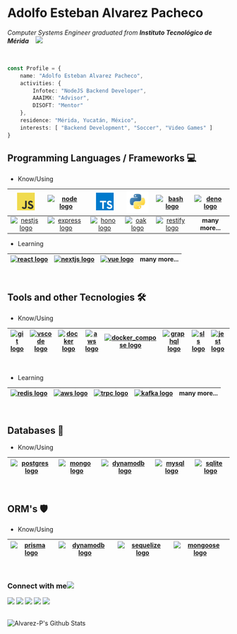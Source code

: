 # Adolfo Esteban Alvarez Pacheco 
<p>
  <em>
  Computer Systems Engineer graduated from <strong>Instituto Tecnológico de Mérida</strong>&nbsp&nbsp&nbsp&nbsp<img src="https://media.giphy.com/media/WUlplcMpOCEmTGBtBW/giphy.gif" width="50"> 
 </em>
</p>

<br>

```ts
const Profile = {
    name: "Adolfo Esteban Alvarez Pacheco",
    activities: {
        Infotec: "NodeJS Backend Developer",
        AAAIMX: "Advisor",
        DISOFT: "Mentor"
    },
    residence: "Mérida, Yucatán, México",
    interests: [ "Backend Development", "Soccer", "Video Games" ]
}
```

## Programming Languages / Frameworks :computer:

- Know/Using

| [<img src="https://raw.githubusercontent.com/github/explore/80688e429a7d4ef2fca1e82350fe8e3517d3494d/topics/javascript/javascript.png" alt="js logo" width="40">]() | [<img src="https://upload.wikimedia.org/wikipedia/commons/thumb/d/d9/Node.js_logo.svg/1280px-Node.js_logo.svg.png" alt="node logo" width="70">]() | [<img src="https://raw.githubusercontent.com/github/explore/80688e429a7d4ef2fca1e82350fe8e3517d3494d/topics/typescript/typescript.png" alt="ts logo" width="40">]() | [<img src="https://raw.githubusercontent.com/github/explore/80688e429a7d4ef2fca1e82350fe8e3517d3494d/topics/python/python.png" alt="python logo" width="50">]() | [<img src="https://miro.medium.com/max/600/1*FEE98iWinlZBYkxBAG8MvA.png" alt="bash logo" width="50">]() | [<img src="https://manual.uberspace.de/_images/logo_deno.png" alt="deno logo" width="50">]() |
|:---:|:---:|:---:|:---:|:---:|:---:|
| [<img src="https://d33wubrfki0l68.cloudfront.net/e937e774cbbe23635999615ad5d7732decad182a/26072/logo-small.ede75a6b.svg" alt="nestjs logo" width="40">]() | [<img src="https://kinsta.com/wp-content/uploads/2022/04/express-1.png" alt="express logo" width="100">]() | [<img src="https://assets.streamlinehq.com/image/private/w_300,h_300,ar_1/f_auto/v1/icons/3/hono-6ge6rolcrcsqnvk7r685s.png/hono-lni310gpnzm7h0sumu9xrk.png?_a=DATAdtAAZAA0" alt="hono logo" width="50">]()  | [<img src="https://oakserver.org/oak_logo.svg?__frsh_c=6ccb8f389a5d8534f54e00d00f731f6c6dc69c61" alt="oak logo" width="50">]() | [<img src="https://pbs.twimg.com/media/CNNIG_dVAAA42qb.png" alt="restify logo" width="80">]() | **many more...** | 

- Learning

| [<img src="https://upload.wikimedia.org/wikipedia/commons/thumb/4/47/React.svg/1200px-React.svg.png" alt="react logo" width="50">]() | [<img src="https://img.icons8.com/?size=512&id=yUdJlcKanVbh&format=png" alt="nextjs logo" width="60">]() | [<img src="https://upload.wikimedia.org/wikipedia/commons/thumb/9/95/Vue.js_Logo_2.svg/555px-Vue.js_Logo_2.svg.png" alt="vue logo" width="40">]() | **many more...** | 
|:---:|:---:|:---:|:---:|

<br>

## Tools and other Tecnologies :hammer_and_wrench:	

- Know/Using

| [<img src="https://raw.githubusercontent.com/Delta456/Delta456/master/img/git.png" alt="git logo" width="40">]() | [<img src="https://raw.githubusercontent.com/Delta456/Delta456/master/img/vscode.png" alt="vscode logo" width="40">]() | [<img src="https://www.docker.com/wp-content/uploads/2022/03/vertical-logo-monochromatic.png" alt="docker logo" width="50">]() | [<img src="https://download.logo.wine/logo/Amazon_Web_Services/Amazon_Web_Services-Logo.wine.png" alt="aws logo" width="80">]() | [<img src="https://fiverr-res.cloudinary.com/images/t_main1,q_auto,f_auto,q_auto,f_auto/gigs/70820631/original/86c6f5bce9c23a074022a11495c8392f7e273fe3/write-your-docker-compose-file.png" alt="docker_compose logo" width="60">]() | [<img src="https://upload.wikimedia.org/wikipedia/commons/thumb/1/17/GraphQL_Logo.svg/1024px-GraphQL_Logo.svg.png" alt="graphql logo" width="40">]()  | [<img src="https://brandeps.com/icon-download/S/Serverless-icon-01.png" alt="sls logo" width="40">]() | [<img src="https://cdn.freebiesupply.com/logos/large/2x/jest-logo-png-transparent.png" alt="jest logo" width="40">]() | **many more...** |
|:---:|:---:|:---:|:---:|:---:|:---:|:---:|:---:|:---:|

<br>

- Learning

| [<img src="https://cdn4.iconfinder.com/data/icons/redis-2/1451/Untitled-2-512.png" alt="redis logo" width="40">]() | [<img src="https://www.returngis.net/wp-content/uploads/2020/05/nginx.png" alt="aws logo" width="50">]() | [<img src="https://trpc.io/img/logo-text-black.svg" alt="trpc logo" width="70">]() | [<img src="https://cdn.iconscout.com/icon/free/png-256/free-kafka-icon-download-in-svg-png-gif-file-formats--logo-brand-world-logos-vol-1-pack-icons-282292.png" alt="kafka logo" width="40">]() | many more...
|:---:|:---:|:---:|:---:|:---:|

<br>

## Databases :floppy_disk:	

- Know/Using

| [<img src="https://upload.wikimedia.org/wikipedia/commons/2/29/Postgresql_elephant.svg" alt="postgres logo" width="60">]() | [<img src="https://www.pngall.com/wp-content/uploads/13/Mongodb-Transparent.png" alt="mongo logo" width="60">]() | [<img src="https://www.martechforum.com/wp-content/uploads/2015/08/AmazonDynamoDB.png" alt="dynamodb logo" width="60">]() | [<img src="https://i0.wp.com/www.elearningworld.org/wp-content/uploads/2019/04/MySQL.svg.png?resize=600%2C400&ssl=1" alt="mysql logo" width="80">]()  | [<img src="https://upload.wikimedia.org/wikipedia/commons/thumb/3/38/SQLite370.svg/1200px-SQLite370.svg.png" alt="sqlite logo" width="70">]() |
|:---:|:---:|:---:|:---:|:---:|

<br>

## ORM's :shield:	

- Know/Using

| [<img src="https://cdn.cookielaw.org/logos/028e799e-5bb4-4f89-9ce8-1718d42d344c/22c2e2c0-3df0-4958-8672-1194370ee230/542a9b3e-88eb-4f84-95fd-b19e01352169/Logo-Prisma.png" alt="prisma logo" width="120">]() | [<img src="https://avatars.githubusercontent.com/u/20165699?s=280&v=4" alt="dynamodb logo" width="60">]() | [<img src="https://cdn.freebiesupply.com/logos/large/2x/sequelize-logo-png-transparent.png" alt="sequelize logo" width="40">]() |  [<img src="https://3987944058-files.gitbook.io/~/files/v0/b/gitbook-legacy-files/o/assets%2F-Lgyno4NC7rhy49BAEjN%2F-Lh2uMF0SeRmgQ9ESrbj%2F-Lh3BNps2alvubBYGzN1%2FScreen%20Shot%202019-06-10%20at%208.40.12%20PM.png?alt=media&token=b33b7f94-657f-4c88-b55c-8cbb586dfdea" alt="mongoose logo" width="120">]() | 
|:---:|:---:|:---:|:---:|

<br>

<h3>Connect with me<img src="https://media.tenor.com/6ph1w40DrykAAAAi/handshake-joypixels.gif" height="33px" /></h3>

[<img src="https://img.shields.io/badge/twitter-%231DA1F2.svg?&style=for-the-badge&logo=twitter&logoColor=white" />](https://twitter.com/Esteban08240870?s=09) [<img src="https://img.shields.io/badge/linkedin-%230077B5.svg?&style=for-the-badge&logo=linkedin&logoColor=white" />](https://www.linkedin.com/in/adolfo-esteban-%C3%A1lvarez-pacheco-6b3a21192/) [<img src = "https://img.shields.io/badge/instagram-%23E4405F.svg?&style=for-the-badge&logo=instagram&logoColor=white">](https://www.instagram.com/estebanalvarezpacheco/)  [<img src ="https://img.shields.io/badge/portfolio-web-%23.svg?&style=for-the-badge&logo=&logoColor=white%22">](https://Alvarez-P.github.io/) [<img src ="https://img.shields.io/badge/-Outlook-%231DA1F2?style=for-the-badge&logo=Gmail&logoColor=white&link=mailto:adolfo_alvarez-p@outlook.es">](https://github.com/alvarez98?tab=repositories) 

<br>
<img alt="Alvarez-P's Github Stats" src="https://github-readme-stats.vercel.app/api?username=Alvarez-P&show_icons=true&hide_border=true&theme=dark" />

